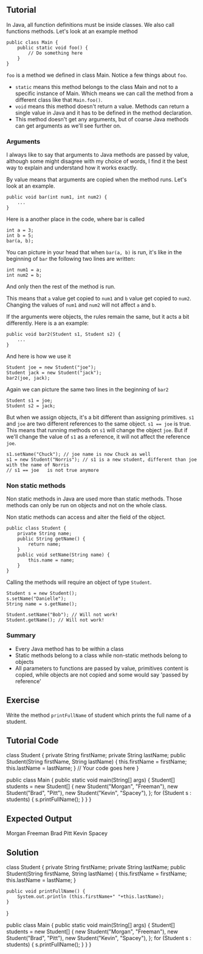 Tutorial
--------

In Java, all function definitions must be inside classes. We also call functions methods. Let's look at an example method

    public class Main {
        public static void foo() {
            // Do something here
        }
    }

`foo` is a method we defined in class Main. Notice a few things about `foo`.

- `static` means this method belongs to the class Main and not to a specific instance of Main. Which means we can call the method from a different class like that `Main.foo()`.
- `void` means this method doesn't return a value. Methods can return a single value in Java and it has to be defined in the method declaration.
- This method doesn't get any arguments, but of coarse Java methods can get arguments as we'll see further on.

### Arguments

I always like to say that arguments to Java methods are passed by value, although some might disagree with my choice of words, I find it the best way to explain and understand how it works exactly.

By value means that arguments are copied when the method runs. Let's look at an example.

    public void bar(int num1, int num2) {
        ...
    }

Here is a another place in the code, where bar is called

    int a = 3;
    int b = 5;
    bar(a, b);

You can picture in your head that when `bar(a, b)` is run, it's like in the beginning of `bar` the following two lines are written:

    int num1 = a;
    int num2 = b;

And only then the rest of the method is run.

This means that `a` value get copied to `num1` and `b` value get copied to `num2`. Changing the values of `num1` and `num2` will not affect `a` and `b`.

If the arguments were objects, the rules remain the same, but it acts a bit differently. Here is a an example:

    public void bar2(Student s1, Student s2) {
        ...
    }

And here is how we use it

    Student joe = new Student("joe");
    Student jack = new Student("jack");
    bar2(joe, jack);

Again we can picture the same two lines in the beginning of `bar2`

    Student s1 = joe;
    Student s2 = jack;

But when we assign objects, it's a bit different than assigning primitives. `s1` and `joe` are two different references to the same object. `s1 == joe` is true. This means that running methods on `s1` will change the object `joe`. But if we'll change the value of `s1` as a reference, it will not affect the reference `joe`.

    s1.setName("Chuck"); // joe name is now Chuck as well
    s1 = new Student("Norris"); // s1 is a new student, different than joe with the name of Norris
    // s1 == joe   is not true anymore

### Non static methods

Non static methods in Java are used more than static methods. Those methods can only be run on objects and not on the whole class.

Non static methods can access and alter the field of the object.

    public class Student {
        private String name;
        public String getName() {
            return name;
        }
        public void setName(String name) {
            this.name = name;
        }
    }

 Calling the methods will require an object of type `Student`.

    Student s = new Student();
    s.setName("Danielle");
    String name = s.getName();

    Student.setName("Bob"); // Will not work!
    Student.getName(); // Will not work!

### Summary

- Every Java method has to be within a class
- Static methods belong to a class while non-static methods belong to objects
- All parameters to functions are passed by value, primitives content is copied, while objects are not copied and some would say 'passed by reference'

Exercise
--------

Write the method `printFullName` of student which prints the full name of a student.

Tutorial Code
-------------

class Student {
    private String firstName;
    private String lastName;
    public Student(String firstName, String lastName) {
        this.firstName = firstName;
        this.lastName = lastName;
    }
    // Your code goes here
}

public class Main {
    public static void main(String[] args) {
        Student[] students = new Student[] {
            new Student("Morgan", "Freeman"),
            new Student("Brad", "Pitt"),
            new Student("Kevin", "Spacey"),
        };
        for (Student s : students) {
            s.printFullName();
        }
    }
}

Expected Output
---------------

Morgan Freeman
Brad Pitt
Kevin Spacey

Solution
--------

class Student {
    private String firstName;
    private String lastName;
    public Student(String firstName, String lastName) {
        this.firstName = firstName;
        this.lastName = lastName;
    }
    
    public void printFullName() {
        System.out.println (this.firstName+" "+this.lastName);
    }
}

public class Main {
    public static void main(String[] args) {
        Student[] students = new Student[] {
            new Student("Morgan", "Freeman"),
            new Student("Brad", "Pitt"),
            new Student("Kevin", "Spacey"),
        };
        for (Student s : students) {
            s.printFullName();
        }
    }
}
